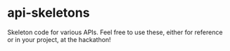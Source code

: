 # api-skeletons
Skeleton code for various APIs. Feel free to use these, either for reference or in your project, at the hackathon!
